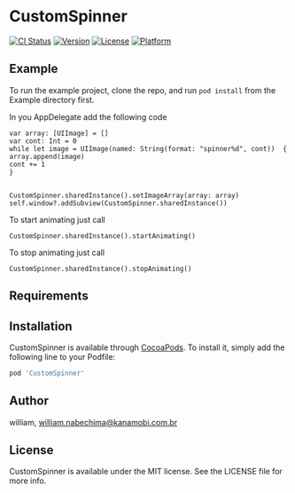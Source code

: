 # CustomSpinner

[![CI Status](http://img.shields.io/travis/william/CustomSpinner.svg?style=flat)](https://travis-ci.org/william/CustomSpinner)
[![Version](https://img.shields.io/cocoapods/v/CustomSpinner.svg?style=flat)](http://cocoapods.org/pods/CustomSpinner)
[![License](https://img.shields.io/cocoapods/l/CustomSpinner.svg?style=flat)](http://cocoapods.org/pods/CustomSpinner)
[![Platform](https://img.shields.io/cocoapods/p/CustomSpinner.svg?style=flat)](http://cocoapods.org/pods/CustomSpinner)

## Example

To run the example project, clone the repo, and run `pod install` from the Example directory first.

In you AppDelegate add the following code

```
var array: [UIImage] = []
var cont: Int = 0
while let image = UIImage(named: String(format: "spinner%d", cont))  {
array.append(image)
cont += 1
}


CustomSpinner.sharedInstance().setImageArray(array: array)
self.window?.addSubview(CustomSpinner.sharedInstance())
```

To start animating just call
```
CustomSpinner.sharedInstance().startAnimating()
```

To stop animating just call
```
CustomSpinner.sharedInstance().stopAnimating()
```
## Requirements

## Installation

CustomSpinner is available through [CocoaPods](http://cocoapods.org). To install
it, simply add the following line to your Podfile:

```ruby
pod 'CustomSpinner'
```

## Author

william, william.nabechima@kanamobi.com.br

## License

CustomSpinner is available under the MIT license. See the LICENSE file for more info.
